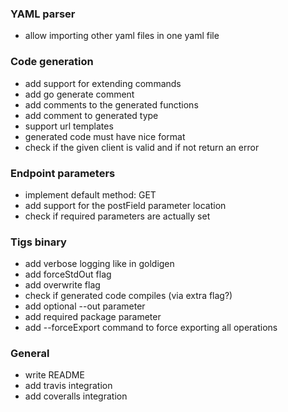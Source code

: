 ### YAML parser
* allow importing other yaml files in one yaml file

### Code generation
* add support for extending commands
* add go generate comment
* add comments to the generated functions
* add comment to generated type
* support url templates
* generated code must have nice format
* check if the given client is valid and if not return an error

### Endpoint parameters
* implement default method: GET
* add support for the postField parameter location
* check if required parameters are actually set

### Tigs binary
* add verbose logging like in goldigen
* add forceStdOut flag
* add overwrite flag
* check if generated code compiles (via extra flag?)
* add optional --out parameter
* add required package parameter
* add --forceExport command to force exporting all operations

### General
* write README
* add travis integration
* add coveralls integration
